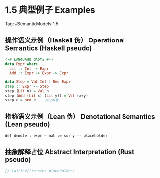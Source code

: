 # 1.5 典型例子 Examples

Tag: #SemanticModels-1.5

## 操作语义示例（Haskell 伪） Operational Semantics (Haskell pseudo)

```haskell
{-# LANGUAGE GADTs #-}
data Expr where
  Lit :: Int -> Expr
  Add :: Expr -> Expr -> Expr

data Step = Val Int | Red Expr
step :: Expr -> Step
step (Lit n) = Val n
step (Add (Lit x) (Lit y)) = Val (x+y)
step e = Red e -- 占位示意
```

## 指称语义示例（Lean 伪） Denotational Semantics (Lean pseudo)

```lean
def denote : expr → nat := sorry -- placeholder
```

## 抽象解释占位 Abstract Interpretation (Rust pseudo)

```rust
// lattice/transfer placeholders
```
